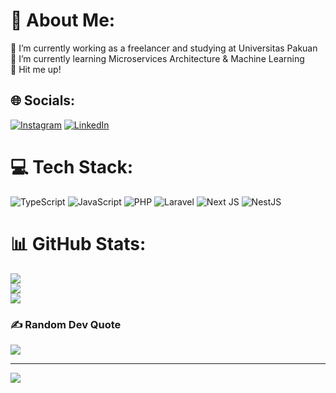 # 💫 About Me:
🔭 I’m currently working as a freelancer and studying at Universitas Pakuan<br>🌱 I’m currently learning Microservices Architecture & Machine Learning<br>💬 Hit me up!


## 🌐 Socials:
[![Instagram](https://img.shields.io/badge/Instagram-%23E4405F.svg?logo=Instagram&logoColor=white)](https://instagram.com/rizwaradnan) [![LinkedIn](https://img.shields.io/badge/LinkedIn-%230077B5.svg?logo=linkedin&logoColor=white)](https://linkedin.com/in/rizwar-adnanbyantara-b14b1022a) 

# 💻 Tech Stack:
![TypeScript](https://img.shields.io/badge/typescript-%23007ACC.svg?style=for-the-badge&logo=typescript&logoColor=white) ![JavaScript](https://img.shields.io/badge/javascript-%23323330.svg?style=for-the-badge&logo=javascript&logoColor=%23F7DF1E) ![PHP](https://img.shields.io/badge/php-%23777BB4.svg?style=for-the-badge&logo=php&logoColor=white) ![Laravel](https://img.shields.io/badge/laravel-%23FF2D20.svg?style=for-the-badge&logo=laravel&logoColor=white) ![Next JS](https://img.shields.io/badge/Next-black?style=for-the-badge&logo=next.js&logoColor=white) ![NestJS](https://img.shields.io/badge/nestjs-%23E0234E.svg?style=for-the-badge&logo=nestjs&logoColor=white)

# 📊 GitHub Stats:
![](https://github-readme-stats.vercel.app/api?username=rizwaradnan03&theme=tokyonight&hide_border=false&include_all_commits=false&count_private=false)<br/>
![](https://github-readme-streak-stats.herokuapp.com/?user=rizwaradnan03&theme=tokyonight&hide_border=false)<br/>
![](https://github-readme-stats.vercel.app/api/top-langs/?username=rizwaradnan03&theme=tokyonight&hide_border=false&include_all_commits=false&count_private=false&layout=compact)

### ✍️ Random Dev Quote
![](https://quotes-github-readme.vercel.app/api?type=horizontal&theme=radical)

---
[![](https://visitcount.itsvg.in/api?id=rizwaradnan03&icon=0&color=0)](https://visitcount.itsvg.in)

<!-- Proudly created with GPRM ( https://gprm.itsvg.in ) -->
